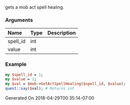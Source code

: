 gets a mob act spell healing.
### Arguments
**Name**|**Type**|**Description**
:---|:---|:---
spell_id|int|
value|int|

### Example

```perl
my $spell_id = 1;
my $value = 1;
my $val = $mob->GetActSpellHealing($spell_id, $value);
quest::say($val); # Returns int
```


Generated On 2018-04-29T00:35:14-07:00